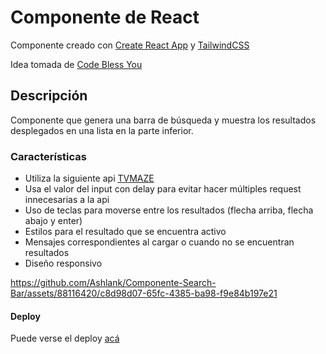 # Componente de React

Componente creado con [Create React App](https://github.com/facebook/create-react-app) y [TailwindCSS](https://tailwindcss.com/)

Idea tomada de [Code Bless You](https://www.youtube.com/@CodeBlessYou)

## Descripción

Componente que genera una barra de búsqueda y muestra los resultados desplegados en una lista en la parte inferior.

### Características

- Utiliza la siguiente api [TVMAZE](https://www.tvmaze.com/api)
- Usa el valor del input con delay para evitar hacer múltiples request innecesarias a la api
- Uso de teclas para moverse entre los resultados (flecha arriba, flecha abajo y enter)
- Estilos para el resultado que se encuentra activo
- Mensajes correspondientes al cargar o cuando no se encuentran resultados
- Diseño responsivo


https://github.com/Ashlank/Componente-Search-Bar/assets/88116420/c8d98d07-65fc-4385-ba98-f9e84b197e21


#### Deploy

Puede verse el deploy [acá](https://componente-search-bar.vercel.app/)
